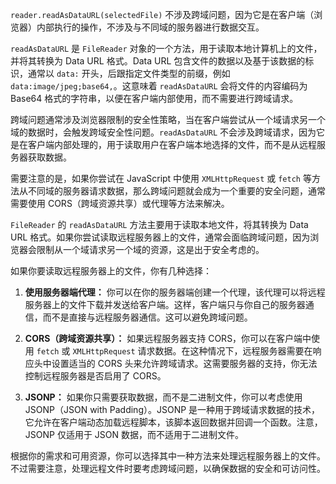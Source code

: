 `reader.readAsDataURL(selectedFile)` 不涉及跨域问题，因为它是在客户端（浏览器）内部执行的操作，不涉及与不同域的服务器进行数据交互。

`readAsDataURL` 是 `FileReader` 对象的一个方法，用于读取本地计算机上的文件，并将其转换为 Data URL 格式。Data URL 包含文件的数据以及基于该数据的标识，通常以 `data:` 开头，后跟指定文件类型的前缀，例如 `data:image/jpeg;base64,`。这意味着 `readAsDataURL` 会将文件的内容编码为 Base64 格式的字符串，以便在客户端内部使用，而不需要进行跨域请求。

跨域问题通常涉及浏览器限制的安全性策略，当在客户端尝试从一个域请求另一个域的数据时，会触发跨域安全性问题。`readAsDataURL` 不会涉及跨域请求，因为它是在客户端内部处理的，用于读取用户在客户端本地选择的文件，而不是从远程服务器获取数据。

需要注意的是，如果你尝试在 JavaScript 中使用 `XMLHttpRequest` 或 `fetch` 等方法从不同域的服务器请求数据，那么跨域问题就会成为一个重要的安全问题，通常需要使用 CORS（跨域资源共享）或代理等方法来解决。


`FileReader` 的 `readAsDataURL` 方法主要用于读取本地文件，将其转换为 Data URL 格式。如果你尝试读取远程服务器上的文件，通常会面临跨域问题，因为浏览器会限制从一个域请求另一个域的资源，这是出于安全考虑的。

如果你要读取远程服务器上的文件，你有几种选择：

1. **使用服务器端代理：** 你可以在你的服务器端创建一个代理，该代理可以将远程服务器上的文件下载并发送给客户端。这样，客户端只与你自己的服务器通信，而不是直接与远程服务器通信。这可以避免跨域问题。

2. **CORS（跨域资源共享）：** 如果远程服务器支持 CORS，你可以在客户端中使用 `fetch` 或 `XMLHttpRequest` 请求数据。在这种情况下，远程服务器需要在响应头中设置适当的 CORS 头来允许跨域请求。这需要服务器的支持，你无法控制远程服务器是否启用了 CORS。

3. **JSONP：** 如果你只需要获取数据，而不是二进制文件，你可以考虑使用 JSONP（JSON with Padding）。JSONP 是一种用于跨域请求数据的技术，它允许在客户端动态加载远程脚本，该脚本返回数据并回调一个函数。注意，JSONP 仅适用于 JSON 数据，而不适用于二进制文件。

根据你的需求和可用资源，你可以选择其中一种方法来处理远程服务器上的文件。不过需要注意，处理远程文件时要考虑跨域问题，以确保数据的安全和可访问性。
